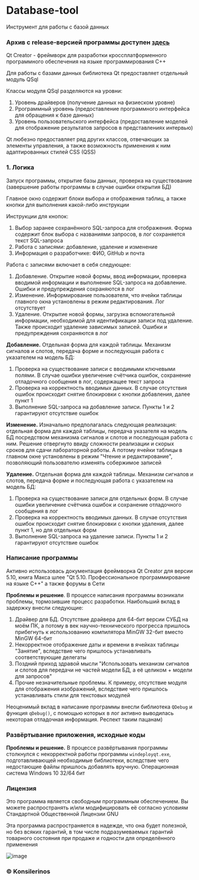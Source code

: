 # Database-tool

Инструмент для работы с базой данных

### Архив с release-версией программы доступен [**здесь**](https://github.com/konsilerinos/Database-tool/blob/main/Release.rar)

Qt Creator - фреймворк для разработки кроссплатформенного программного обеспечения на языке программирования C++

Для работы с базами данных библиотека Qt предоставляет отдельный модуль QSql

Классы модуля QSql разделяются на уровни: 
1. Уровень драйверов (получение данных на физиеском уровне)
2. Ррограммный уровень (предоставление программного интерфейса для обращения к базе данных) 
3. Уровень пользовательского интерфейса (предоставление моделей для отображение результатов запросов в представлениях интервью)

Qt любезно предоставляет ряд других классов, отвечающих за элементы управления, а также возможность применения к ним адаптированных стилей CSS (QSS)

### 1. Логика

Запуск программы, открытие базы данных, проверка на существование (завершение работы программы в случае ошибки открытия БД)

Главное окно содержит блоки выбора и отображения таблиц, а также кнопки для выполнения какой-либо инструкции

Инструкции для кнопок:
1. Выбор заранее сохранённого SQL-запроса для отображения. Форма содержит блок выбора с названиями запросов, в лог сохраняется текст SQL-запроса
2. Работа с записями: добавление, удаление и изменение
3. Информация о разработчике: ФИО, GitHub и почта

Работа с записями включает в себя следующее:
1. Добавление. Открытие новой формы, ввод информации, проверка вводимой информации и выполнение SQL-запроса на добавление. Ошибки и предупреждения сохраняются в лог
2. Изменение. Информирование пользователя, что ячейки таблицы главного окна установлены в режим редактирования. Лог отсутствует
3. Удаление. Открытие новой формы, загрузка вспомогательной информации, необходимой для идентификации записи под удаление. Также происходит удаление зависимых записей. Ошибки и предупреждения сохраняются в лог

**Добавление.** Отдельная форма для каждой таблицы. Механизм сигналов и слотов, передача форме и последующая работа с указателем на модель БД:
1. Проверка на существование записи с вводимыми ключевыми полями. В случае ошибки увеличение счётчика ошибок, сохранение отладочного сообщения в лог, содержащее текст запроса
2. Проверка на корректность вводимых данных. В случае отсутствия ошибок происходит снятие блокировки с кнопки добавления, далее пункт 1
3. Выполнение SQL-запроса на добавление записи. Пункты 1 и 2 гарантируют отсутствие ошибок

**Изменение.** Изначально предполагалась следующая реализация: отдельная форма для каждой таблицы, передача указателя на модель БД посредством механизма сигналов и слотов и последующая работа с ним. Решение отвергнуто ввиду сложности реализации и скорых сроков для сдачи лабораторной работы. А потому ячейки таблицы в главном окне установлены в режим "Чтение и редактирование", позволяющий пользователю изменять собержимое записей

**Удаление.** Отдельная форма для каждой таблицы. Механизм сигналов и слотов, передача форме и последующая работа с указателем на модель БД:
1. Проверка на существование записи для отдельных форм. В случае ошибки увеличение счётчика ошибок и сохранение отладочного сообщения в лог
2. Проверка на корректность вводимых данных. В случае отсутствия ошибок происходит снятие блокировки с кнопки удаления, далее пункт 1, но для отдельных форм
3. Выполнение SQL-запроса на удаление записи. Пункты 1 и 2 гарантируют отсутствие ошибок

### Написание программы

Активно использовась документация фреймворка Qt Creator для версии 5.10, книга Макса шлее "Qt 5.10. Профессиональное программирование на языке С++" а также форумы в Сети

**Проблемы и решение**. В процессе написания программы возникали проблемы, тормозившие процесс разработки. Наибольший вклад в задержку внесли следующие:
1. Драйвер для БД. Отсутствие драйвера для 64-бит версии СУБД на моём ПК, а потому в век научно-технического прогресса пришлось прибегнуть к использованию компилятора MinGW 32-бит вместо MinGW 64-бит
2. Некорректное отображение даты и времени в ячейках таблицы "Занятие", вследствие чего пришлось устанавливать соответствующие делегаты
3. Поздний приход здравой мысли "Использовать механизм сигналов и слотов для передачи не частей модели БД, а её целиком + модели для запросов"
4. Прочие незначительные проблемы. К примеру, отсутствие модуля для отображения изображений, вследствие чего пришлось устанавливать стили для текстовых модулей

Неоценимый вклад в написание программы внесли библиотека `QDebug` и функция `qDebug()`, с помощью которых в лог активно выводилась некоторая отладочная информация. Респект таким пацанам)

### Развёртывание приложения, исходные коды

**Проблемы и решение.** В процессе развёртывания программы столкнулся с некорректной работы программы `windeployqt.exe`, подготавливающей необходимые библиотеки, вследствие чего недостающие файлы пришлось добавлять вручную. Операционная система Windows 10 32/64 бит

### Лицензия

Это программа является свободным программным обеспечением. Вы можете распространять и/или модифицировать её согласно условиям  Стандартной Общественной Лицензии GNU

Эта программа распространяется в надежде, что она будет полезной, но без всяких гарантий, в том числе подразумеваемых гарантий товарного состояния при продаже и годности для определённого применения

![image](https://user-images.githubusercontent.com/78896451/145692245-abaf1067-d3fb-418d-801a-28870ec526ef.png)

### ©️ Konsilerinos
